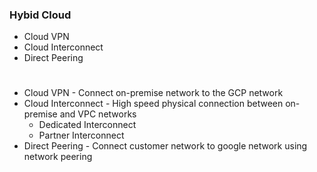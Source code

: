 ### Hybid Cloud

- Cloud VPN
- Cloud Interconnect
- Direct Peering

#

- Cloud VPN - Connect on-premise network to the GCP network
- Cloud Interconnect - High speed physical connection between on-premise and VPC networks
    - Dedicated Interconnect
    - Partner Interconnect
- Direct Peering - Connect customer network to google network using network peering